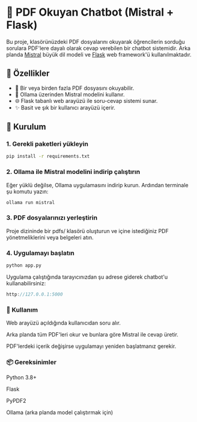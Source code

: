 # 🧠 PDF Okuyan Chatbot (Mistral + Flask)

Bu proje, klasörünüzdeki PDF dosyalarını okuyarak öğrencilerin sorduğu sorulara PDF'lere dayalı olarak cevap verebilen bir chatbot sistemidir. Arka planda [Mistral](https://ollama.com/library/mistral) büyük dil modeli ve [Flask](https://flask.palletsprojects.com/) web framework'ü kullanılmaktadır.

## 📂 Özellikler

- 📄 Bir veya birden fazla PDF dosyasını okuyabilir.
- 🤖 Ollama üzerinden Mistral modelini kullanır.
- 🌐 Flask tabanlı web arayüzü ile soru-cevap sistemi sunar.
- ✨ Basit ve şık bir kullanıcı arayüzü içerir.

## 🚀 Kurulum

### 1. Gerekli paketleri yükleyin

```bash
pip install -r requirements.txt
```

### 2. Ollama ile Mistral modelini indirip çalıştırın
Eğer yüklü değilse, Ollama uygulamasını indirip kurun. Ardından terminale şu komutu yazın:
```bash
ollama run mistral
```
### 3. PDF dosyalarınızı yerleştirin
Proje dizininde bir pdfs/ klasörü oluşturun ve içine istediğiniz PDF yönetmeliklerini veya belgeleri atın.

### 4. Uygulamayı başlatın
```bash
python app.py
```
Uygulama çalıştığında tarayıcınızdan şu adrese giderek chatbot'u kullanabilirsiniz:
```cpp
http://127.0.0.1:5000
```
### 📝 Kullanım
Web arayüzü açıldığında kullanıcıdan soru alır.

Arka planda tüm PDF'leri okur ve bunlara göre Mistral ile cevap üretir.

PDF'lerdeki içerik değişirse uygulamayı yeniden başlatmanız gerekir.

### 📦 Gereksinimler
Python 3.8+

Flask

PyPDF2

Ollama (arka planda model çalıştırmak için)
